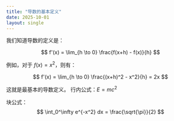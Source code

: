 ```yaml
---
title: "导数的基本定义"
date: 2025-10-01
layout: single
---
```


我们知道导数的定义是：

$$
f'(x) = \lim_{h \to 0} \frac{f(x+h) - f(x)}{h}
$$

例如，对于 $f(x) = x^2$，则有：

$$
f'(x) = \lim_{h \to 0} \frac{(x+h)^2 - x^2}{h} = 2x
$$

这就是最基本的导数定义。
行内公式：$E = mc^2$

块公式：
$$
\int_0^\infty e^{-x^2} dx = \frac{\sqrt{\pi}}{2}
$$